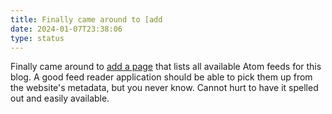 ```yaml
---
title: Finally came around to [add
date: 2024-01-07T23:38:06
type: status
---
```


Finally came around to [add a page](https://jason.re/feeds) that lists all available Atom feeds for this blog. A good feed reader application should be able to pick them up from the website's metadata, but you never know. Cannot hurt to have it spelled out and easily available.